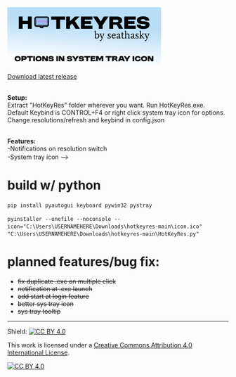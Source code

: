 

<img src="https://raw.githubusercontent.com/seathasky/hotkeyres/main/resources/MainNotif.png">

[Download latest release](https://github.com/seathasky/hotkeyres/releases)<br><Br>

<b>Setup:</b><br>
Extract "HotKeyRes" folder wherever you want. Run HotKeyRes.exe.<br>
Default Keybind is CONTROL+F4 or right click system tray icon for options.<br>
Change resolutions/refresh and keybind in config.json<br><br>

<b>Features:</b><br>
-Notifications on resolution switch<br>
-System tray icon -->
<img src="https://raw.githubusercontent.com/seathasky/hotkeyres/main/resources/icon.ico" width=16 height=16>
<br>

# build w/ python

```pip install pyautogui keyboard pywin32 pystray```

```pyinstaller --onefile --noconsole --icon="C:\Users\USERNAMEHERE\Downloads\hotkeyres-main\icon.ico" "C:\Users\USERNAMEHERE\Downloads\hotkeyres-main\HotKeyRes.py" ```

# planned features/bug fix:
<ul>
  <li><del>fix duplicate .exe on multiple click</del></li>
  <li><del>notification at .exe launch</del></li>
<li><del>add start at login feature</del></li>
 <li><del>better sys tray icon</del></li>
 <li><del>sys tray tooltip</del></li>
 </ul> 

---

Shield: [![CC BY 4.0][cc-by-shield]][cc-by]

This work is licensed under a
[Creative Commons Attribution 4.0 International License][cc-by].

[![CC BY 4.0][cc-by-image]][cc-by]

[cc-by]: http://creativecommons.org/licenses/by/4.0/
[cc-by-image]: https://i.creativecommons.org/l/by/4.0/88x31.png
[cc-by-shield]: https://img.shields.io/badge/License-CC%20BY%204.0-lightgrey.svg

